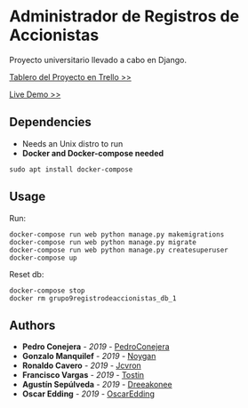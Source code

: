 # Administrador de Registros de Accionistas
Proyecto universitario llevado a cabo en Django.

[Tablero del Proyecto en Trello >>](https://trello.com/b/BP7z3o5H/grupo9registro-de-accionistas)

[Live Demo >>]()

## Dependencies
* Needs an Unix distro to run
* **Docker and Docker-compose needed**
```docker-compose
sudo apt install docker-compose
```

## Usage
Run:
```docker-compose
docker-compose run web python manage.py makemigrations
docker-compose run web python manage.py migrate
docker-compose run web python manage.py createsuperuser
docker-compose up
```

Reset db:
```docker-compose
docker-compose stop
docker rm grupo9registrodeaccionistas_db_1
```

## Authors
* **Pedro Conejera** - *2019* - [PedroConejera](https://github.com/PedroConejera)
* **Gonzalo Manquilef** - *2019* - [Noygan](https://github.com/Noygan)
* **Ronaldo Cavero** - *2019* - [Jcvron](https://github.com/jcvron)
* **Francisco Vargas** - *2019* - [Tostin](https://github.com/Tostin)
* **Agustín Sepúlveda** - *2019* - [Dreeakonee](https://github.com/Dreeakonee)
* **Oscar Edding** - *2019* - [OscarEdding](https://github.com/OscarEdding)
